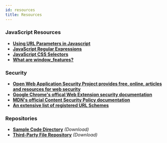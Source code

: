 ```yaml
---
id: resources
title: Resources
---
```


### JavaScript Resources
* **[Using URL Parameters in Javascript](https://www.sitepoint.com/get-url-parameters-with-javascript)**
* **[JavaScript Regular Expressions](https://developer.mozilla.org/en-US/docs/Web/JavaScript/Guide/Regular_Expressions)**
* **[JavaScript CSS Selectors](https://developer.mozilla.org/en-US/docs/Web/API/Document/querySelectorAll)**
* **[What are window_features?](https://developer.mozilla.org/en-US/docs/Web/API/Window/open#Window_features)**

### Security
* **[Open Web Application Security Project provides free, online, articles and resources for web security](https://owasp.org/)** 
* **[Google Chrome's offical Web Extension security documentation](https://developer.chrome.com/extensions/security)** 
* **[MDN's official Content Security Policy documentation](https://developer.mozilla.org/en-US/docs/Mozilla/Add-ons/WebExtensions/Content_Security_Policy)** 
* **[An extensive list of registered URL Schemes](https://www.iana.org/assignments/uri-schemes/uri-schemes.xhtml)** 


### Repositories
* **[Sample Code Directory](https://github.com/ibmverse/verse-developer/archive/master.zip)** *(Download)*
* **[Third-Party File Repository](./extension-points#third-party-file-repository)** *(Download)*

